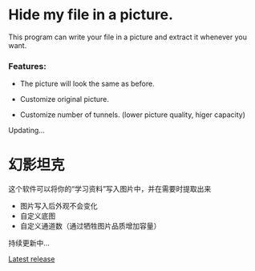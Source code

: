 # Hide my file in a picture.

This program can write your file in a picture and extract it whenever you want.

### Features:

* The picture will look the same as before.

* Customize original picture.

* Customize number of tunnels. (lower picture quality, higer capacity)

Updating...

# 幻影坦克

这个软件可以将你的“学习资料”写入图片中，并在需要时提取出来

* 图片写入后外观不会变化
* 自定义底图
* 自定义通道数（通过牺牲图片品质增加容量）
 
持续更新中...

[Latest release](https://github.com/bugByteMe/hideMyFile/releases/tag/v1.1.0)
